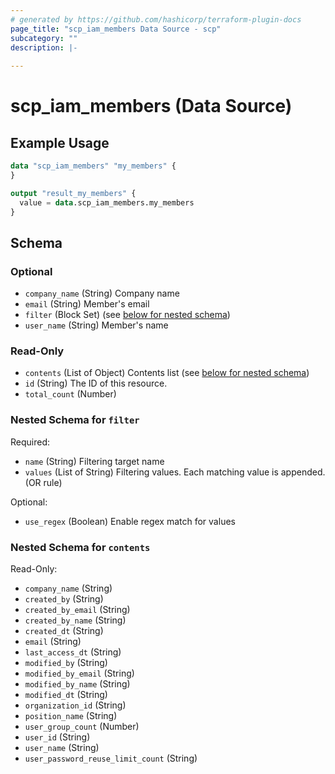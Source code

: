 ```yaml
---
# generated by https://github.com/hashicorp/terraform-plugin-docs
page_title: "scp_iam_members Data Source - scp"
subcategory: ""
description: |-
  
---
```


# scp_iam_members (Data Source)



## Example Usage

```terraform
data "scp_iam_members" "my_members" {
}

output "result_my_members" {
  value = data.scp_iam_members.my_members
}
```

<!-- schema generated by tfplugindocs -->
## Schema

### Optional

- `company_name` (String) Company name
- `email` (String) Member's email
- `filter` (Block Set) (see [below for nested schema](#nestedblock--filter))
- `user_name` (String) Member's name

### Read-Only

- `contents` (List of Object) Contents list (see [below for nested schema](#nestedatt--contents))
- `id` (String) The ID of this resource.
- `total_count` (Number)

<a id="nestedblock--filter"></a>
### Nested Schema for `filter`

Required:

- `name` (String) Filtering target name
- `values` (List of String) Filtering values. Each matching value is appended. (OR rule)

Optional:

- `use_regex` (Boolean) Enable regex match for values


<a id="nestedatt--contents"></a>
### Nested Schema for `contents`

Read-Only:

- `company_name` (String)
- `created_by` (String)
- `created_by_email` (String)
- `created_by_name` (String)
- `created_dt` (String)
- `email` (String)
- `last_access_dt` (String)
- `modified_by` (String)
- `modified_by_email` (String)
- `modified_by_name` (String)
- `modified_dt` (String)
- `organization_id` (String)
- `position_name` (String)
- `user_group_count` (Number)
- `user_id` (String)
- `user_name` (String)
- `user_password_reuse_limit_count` (String)


